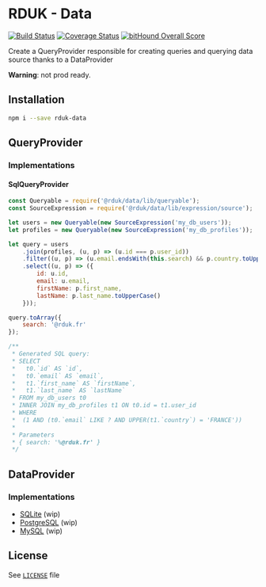 # RDUK - Data

[![Build Status](https://travis-ci.org/rd-uk/rduk-data.svg?branch=master)](https://travis-ci.org/rd-uk/rduk-data)
[![Coverage Status](https://coveralls.io/repos/github/rd-uk/rduk-data/badge.svg?branch=master)](https://coveralls.io/github/rd-uk/rduk-data?branch=master)
[![bitHound Overall Score](https://www.bithound.io/github/rd-uk/rduk-data/badges/score.svg)](https://www.bithound.io/github/rd-uk/rduk-data)

Create a QueryProvider responsible for creating queries and querying data source
thanks to a DataProvider

__Warning__: not prod ready.

## Installation

```sh
npm i --save rduk-data
```

## QueryProvider

### Implementations

#### SqlQueryProvider

```js
const Queryable = require('@rduk/data/lib/queryable');
const SourceExpression = require('@rduk/data/lib/expression/source');

let users = new Queryable(new SourceExpression('my_db_users'));
let profiles = new Queryable(new SourceExpression('my_db_profiles'));

let query = users
    .join(profiles, (u, p) => (u.id === p.user_id))
    .filter((u, p) => (u.email.endsWith(this.search) && p.country.toUpperCase() === 'FRANCE'))
    .select((u, p) => ({
        id: u.id,
        email: u.email,
        firstName: p.first_name,
        lastName: p.last_name.toUpperCase()
    }));

query.toArray({
    search: '@rduk.fr'
});

/**
 * Generated SQL query:
 * SELECT
 *   t0.`id` AS `id`,
 *   t0.`email` AS `email`,
 *   t1.`first_name` AS `firstName`,
 *   t1.`last_name` AS `lastName`
 * FROM my_db_users t0
 * INNER JOIN my_db_profiles t1 ON t0.id = t1.user_id
 * WHERE
 *  (1 AND (t0.`email` LIKE ? AND UPPER(t1.`country`) = 'FRANCE'))
 *
 * Parameters
 * { search: '%@rduk.fr' }
 */
```

## DataProvider

### Implementations

- [SQLite](https://github.com/rd-uk/rduk-data-sqlite) (wip)
- [PostgreSQL](https://github.com/rd-uk/rduk-data-pg) (wip)
- [MySQL](https://github.com/rd-uk/rduk-data-mysql) (wip)

## License

See [`LICENSE`](LICENSE) file
